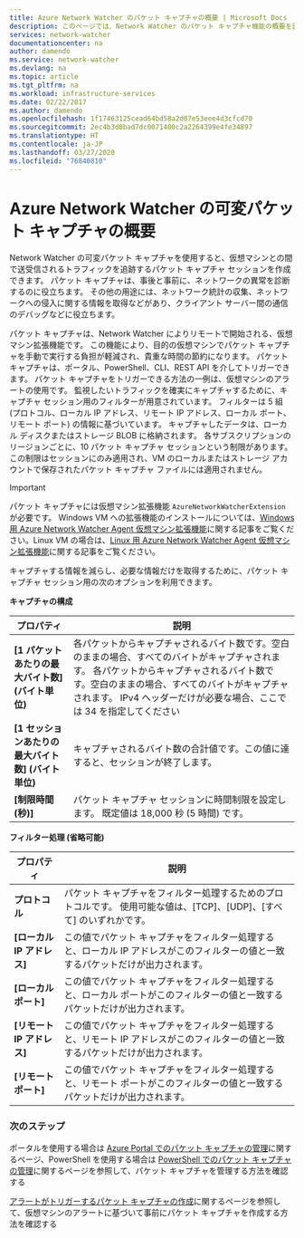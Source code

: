 ```yaml
---
title: Azure Network Watcher のパケット キャプチャの概要 | Microsoft Docs
description: このページでは、Network Watcher のパケット キャプチャ機能の概要を説明します。
services: network-watcher
documentationcenter: na
author: damendo
ms.service: network-watcher
ms.devlang: na
ms.topic: article
ms.tgt_pltfrm: na
ms.workload: infrastructure-services
ms.date: 02/22/2017
ms.author: damendo
ms.openlocfilehash: 1f17463125cead64bd58a2d07e53eee4d3cfcd70
ms.sourcegitcommit: 2ec4b3d0bad7dc0071400c2a2264399e4fe34897
ms.translationtype: HT
ms.contentlocale: ja-JP
ms.lasthandoff: 03/27/2020
ms.locfileid: "76840810"
---
```

# <a name="introduction-to-variable-packet-capture-in-azure-network-watcher"></a>Azure Network Watcher の可変パケット キャプチャの概要

Network Watcher の可変パケット キャプチャを使用すると、仮想マシンとの間で送受信されるトラフィックを追跡するパケット キャプチャ セッションを作成できます。 パケット キャプチャは、事後と事前に、ネットワークの異常を診断するのに役立ちます。 その他の用途には、ネットワーク統計の収集、ネットワークへの侵入に関する情報を取得などがあり、クライアント サーバー間の通信のデバッグなどに役立ちます。

パケット キャプチャは、Network Watcher によりリモートで開始される、仮想マシン拡張機能です。 この機能により、目的の仮想マシンでパケット キャプチャを手動で実行する負担が軽減され、貴重な時間の節約になります。 パケット キャプチャは、ポータル、PowerShell、CLI、REST API を介してトリガーできます。 パケット キャプチャをトリガーできる方法の一例は、仮想マシンのアラートの使用です。 監視したいトラフィックを確実にキャプチャするために、キャプチャ セッション用のフィルターが用意されています。 フィルターは 5 組 (プロトコル、ローカル IP アドレス、リモート IP アドレス、ローカル ポート、リモート ポート) の情報に基づいています。 キャプチャしたデータは、ローカル ディスクまたはストレージ BLOB に格納されます。 各サブスクリプションのリージョンごとに、10 パケット キャプチャ セッションという制限があります。 この制限はセッションにのみ適用され、VM のローカルまたはストレージ アカウントで保存されたパケット キャプチャ ファイルには適用されません。

> [!IMPORTANT]
> パケット キャプチャには仮想マシン拡張機能 `AzureNetworkWatcherExtension` が必要です。 Windows VM への拡張機能のインストールについては、[Windows 用 Azure Network Watcher Agent 仮想マシン拡張機能](../virtual-machines/windows/extensions-nwa.md)に関する記事をご覧ください。Linux VM の場合は、[Linux 用 Azure Network Watcher Agent 仮想マシン拡張機能](../virtual-machines/linux/extensions-nwa.md)に関する記事をご覧ください。

キャプチャする情報を減らし、必要な情報だけを取得するために、パケット キャプチャ セッション用の次のオプションを利用できます。

**キャプチャの構成**

|プロパティ|説明|
|---|---|
|**[1 パケットあたりの最大バイト数] \(バイト単位)** | 各パケットからキャプチャされるバイト数です。空白のままの場合、すべてのバイトがキャプチャされます。 各パケットからキャプチャされるバイト数です。空白のままの場合、すべてのバイトがキャプチャされます。 IPv4 ヘッダーだけが必要な場合、ここでは 34 を指定してください |
|**[1 セッションあたりの最大バイト数] \(バイト単位)** | キャプチャされるバイト数の合計値です。この値に達すると、セッションが終了します。|
|**[制限時間 (秒)]** | パケット キャプチャ セッションに時間制限を設定します。 既定値は 18,000 秒 (5 時間) です。|

**フィルター処理 (省略可能)**

|プロパティ|説明|
|---|---|
|**プロトコル** | パケット キャプチャをフィルター処理するためのプロトコルです。 使用可能な値は、[TCP]、[UDP]、[すべて] のいずれかです。|
|**[ローカル IP アドレス]** | この値でパケット キャプチャをフィルター処理すると、ローカル IP アドレスがこのフィルターの値と一致するパケットだけが出力されます。|
|**[ローカル ポート]** | この値でパケット キャプチャをフィルター処理すると、ローカル ポートがこのフィルターの値と一致するパケットだけが出力されます。|
|**[リモート IP アドレス]** | この値でパケット キャプチャをフィルター処理すると、リモート IP アドレスがこのフィルターの値と一致するパケットだけが出力されます。|
|**[リモート ポート]** | この値でパケット キャプチャをフィルター処理すると、リモート ポートがこのフィルターの値と一致するパケットだけが出力されます。|

### <a name="next-steps"></a>次のステップ

ポータルを使用する場合は [Azure Portal でのパケット キャプチャの管理](network-watcher-packet-capture-manage-portal.md)に関するページ、PowerShell を使用する場合は [PowerShell でのパケット キャプチャの管理](network-watcher-packet-capture-manage-powershell.md)に関するページを参照して、パケット キャプチャを管理する方法を確認する

[アラートがトリガーするパケット キャプチャの作成](network-watcher-alert-triggered-packet-capture.md)に関するページを参照して、仮想マシンのアラートに基づいて事前にパケット キャプチャを作成する方法を確認する

<!--Image references-->
[1]: ./media/network-watcher-packet-capture-overview/figure1.png













